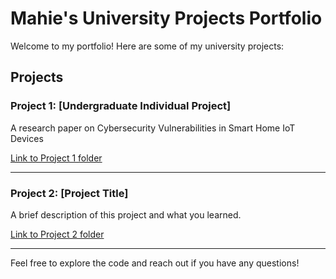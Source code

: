 # Mahie's University Projects Portfolio

Welcome to my portfolio! Here are some of my university projects:

## Projects

### Project 1: [Undergraduate Individual Project]
A research paper on Cybersecurity Vulnerabilities in Smart Home IoT Devices

[Link to Project 1 folder](./project1)

---

### Project 2: [Project Title]
A brief description of this project and what you learned.

[Link to Project 2 folder](./project2)

---

Feel free to explore the code and reach out if you have any questions!
